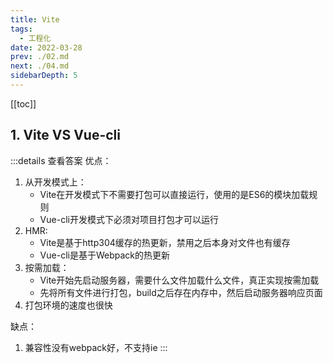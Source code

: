 ```yaml
---
title: Vite
tags: 
  - 工程化
date: 2022-03-28
prev: ./02.md
next: ./04.md
sidebarDepth: 5
---
```

[[toc]]
## 1. Vite VS Vue-cli

:::details 查看答案
优点：
1. 从开发模式上：
    - Vite在开发模式下不需要打包可以直接运行，使用的是ES6的模块加载规则
    - Vue-cli开发模式下必须对项目打包才可以运行
2. HMR:
    - Vite是基于http304缓存的热更新，禁用之后本身对文件也有缓存
    - Vue-cli是基于Webpack的热更新
3. 按需加载：
    - Vite开始先启动服务器，需要什么文件加载什么文件，真正实现按需加载
    - 先将所有文件进行打包，build之后存在内存中，然后启动服务器响应页面
4. 打包环境的速度也很快

缺点：
1. 兼容性没有webpack好，不支持ie
:::